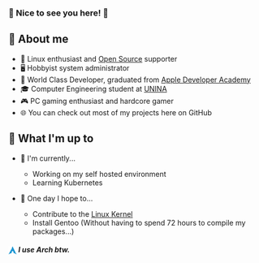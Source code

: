 ### 👋 Nice to see you here! 👋

<!--
**iOmega8561/iOmega8561** is a ✨ _special_ ✨ repository because its `README.md` (this file) appears on your GitHub profile.

Here are some ideas to get you started:

- 🔭 I’m currently working on ...
- 🌱 I’m currently learning ...
- 👯 I’m looking to collaborate on ...
- 🤔 I’m looking for help with ...
- 💬 Ask me about ...
- 📫 How to reach me: ...
- 😄 Pronouns: ...
- ⚡ Fun fact: ...
-->

## 📖 About me
- 🐧 Linux enthusiast and [Open Source](https://www.redhat.com/en/topics/open-source/what-is-open-source) supporter
- 🖥 Hobbyist system administrator
- 🍎 World Class Developer, graduated from [Apple Developer Academy](https://www.developeracademy.unina.it)
- 🎓 Computer Engineering student at [UNINA](http://www.unina.it)
- 🎮 PC gaming enthusiast and hardcore gamer
- 🌐 You can check out most of my projects here on GitHub

## 🔧 What I'm up to
- 🔨 I'm currently...
    - Working on my self hosted environment
    - Learning Kubernetes

- 🤞 One day I hope to...
    - Contribute to the [Linux Kernel](https://github.com/torvalds/linux)
    - Install Gentoo (Without having to spend 72 hours to compile my packages...)

<h5><img align="center" height="16" src="https://github.com/iOmega8561/iOmega8561/blob/master/arch-logo.png?raw=True"> I use Arch btw.</h5>
